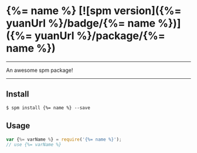 # {%= name %} [![spm version]({%= yuanUrl %}/badge/{%= name %})]({%= yuanUrl %}/package/{%= name %})

---

An awesome spm package!

---

## Install

```
$ spm install {%= name %} --save
```

## Usage

```js
var {%= varName %} = require('{%= name %}');
// use {%= varName %}
```
